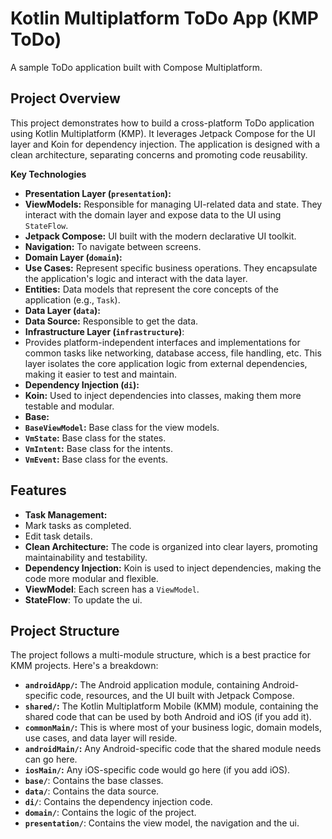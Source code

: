 # Kotlin Multiplatform ToDo App (KMP ToDo)

A sample ToDo application built with Compose Multiplatform.

## Project Overview

This project demonstrates how to build a cross-platform ToDo application using Kotlin Multiplatform (KMP). It leverages Jetpack Compose for the UI layer and Koin for dependency injection. The application is designed with a clean architecture, separating concerns and promoting code reusability.

**Key Technologies**

*   **Presentation Layer (`presentation`):**
  *   **ViewModels:** Responsible for managing UI-related data and state. They interact with the domain layer and expose data to the UI using `StateFlow`.
  *   **Jetpack Compose:** UI built with the modern declarative UI toolkit.
  *   **Navigation:** To navigate between screens.
*   **Domain Layer (`domain`):**
  *   **Use Cases:** Represent specific business operations. They encapsulate the application's logic and interact with the data layer.
  *   **Entities:** Data models that represent the core concepts of the application (e.g., `Task`).
*   **Data Layer (`data`):**
  *   **Data Source:** Responsible to get the data.
*   **Infrastructure Layer (`infrastructure`)**:
  *   Provides platform-independent interfaces and implementations for common tasks like networking, database access, file handling, etc. This layer isolates the core application logic from external dependencies, making it easier to test and maintain.
*   **Dependency Injection (`di`):**
  *   **Koin:** Used to inject dependencies into classes, making them more testable and modular.
*   **Base:**
  *   **`BaseViewModel`:** Base class for the view models.
  *   **`VmState`:** Base class for the states.
  *   **`VmIntent`:** Base class for the intents.
  *   **`VmEvent`:** Base class for the events.

## Features

*   **Task Management:**
  *   Mark tasks as completed.
  *   Edit task details.
*   **Clean Architecture:** The code is organized into clear layers, promoting maintainability and testability.
*   **Dependency Injection:** Koin is used to inject dependencies, making the code more modular and flexible.
* **ViewModel**: Each screen has a `ViewModel`.
* **StateFlow**: To update the ui.

## Project Structure

The project follows a multi-module structure, which is a best practice for KMM projects. Here's a breakdown:

*   **`androidApp/`:** The Android application module, containing Android-specific code, resources, and the UI built with Jetpack Compose.
*   **`shared/`:** The Kotlin Multiplatform Mobile (KMM) module, containing the shared code that can be used by both Android and iOS (if you add it).
  *   **`commonMain/`:** This is where most of your business logic, domain models, use cases, and data layer will reside.
  *   **`androidMain/`:** Any Android-specific code that the shared module needs can go here.
  *   **`iosMain/`:** Any iOS-specific code would go here (if you add iOS).
* **`base/`**: Contains the base classes.
* **`data/`**: Contains the data source.
* **`di/`**: Contains the dependency injection code.
* **`domain/`**: Contains the logic of the project.
* **`presentation/`**: Contains the view model, the navigation and the ui.
